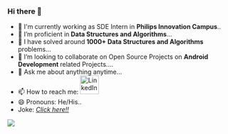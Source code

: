 ### Hi there 👋

- 🔭  I'm currently working as SDE Intern in <b> Philips Innovation Campus</b>..
- 🌱 I’m proficient in<b> Data Structures and Algorithms</b>... 
- 🌱 I have solved around<b> 1000+ Data Structures and Algorithms</b> problems... 
- 👯 I’m looking to collaborate on Open Source Projects on <b>Android Development </b> related Projects....
- 💬 Ask me about anything anytime...
- 📫 How to reach me: <a href="https://www.linkedin.com/in/hritik-bhardwaj-491b19198/"><img src="https://upload.wikimedia.org/wikipedia/commons/thumb/c/c9/Linkedin.svg/25px-Linkedin.svg.png" alt="LinkedIn" style="width:42px;height:42px;"></a>
- 😄 Pronouns: He/His..
- Joke: <a href ="https://readme-jokes.vercel.app/api" ><i> Click here!!</i></a>



<img src="https://github-readme-stats.vercel.app/api?username=hrincredible007&theme=dark&show_icons=true">
